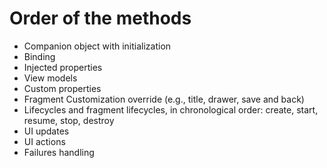 # Order of the methods
- Companion object with initialization
- Binding
- Injected properties
- View models
- Custom properties
- Fragment Customization override (e.g., title, drawer, save and back)
- Lifecycles and fragment lifecycles, in chronological order: create, start, resume, stop, destroy
- UI updates
- UI actions
- Failures handling
